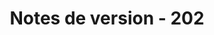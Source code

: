 ﻿---
title: Notes de version - 202
second_title: Aspose.Cells Cloud Documen
type: docs
url: /fr/release-notes-2021/
description: Aspose.Cells Cloud prend en charge Excel pour créer, convertir, fusionner, diviser, protéger, opération d'objet interne, etc.
weight: 9
---
